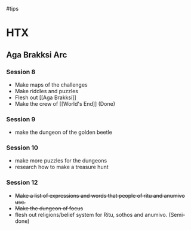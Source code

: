 #tips 
# HTX
## Aga Brakksi Arc
### Session 8
- Make maps of the challenges
- Make riddles and puzzles
- Flesh out [[Aga Brakksi]]
- Make the crew of [[World's End]] (Done)

### Session 9
- make the dungeon of the golden beetle

### Session 10
- make more puzzles for the dungeons
- research how to make a treasure hunt

### Session 12
- ~~Make a list of expressions and words that people of ritu and anumivo use.~~
- ~~Make the dungeon of focus~~
- flesh out religions/belief system for Ritu, sothos and anumivo. (Semi-done)